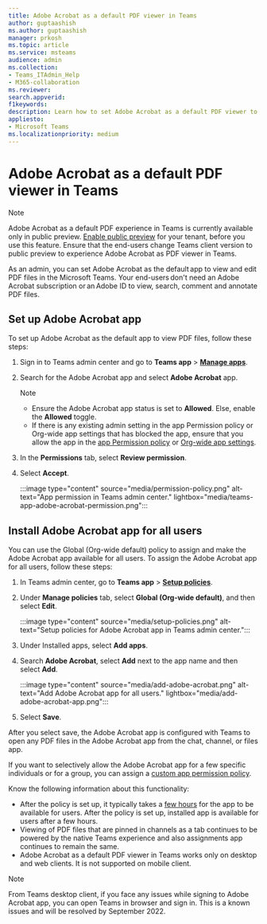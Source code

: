```yaml
---
title: Adobe Acrobat as a default PDF viewer in Teams
author: guptaashish
ms.author: guptaashish
manager: prkosh
ms.topic: article
ms.service: msteams
audience: admin
ms.collection: 
- Teams_ITAdmin_Help
- M365-collaboration
ms.reviewer: 
search.appverid: 
f1keywords: 
description: Learn how to set Adobe Acrobat as a default PDF viewer to view and edit PDF files in Microsoft Teams.
appliesto: 
- Microsoft Teams
ms.localizationpriority: medium
---
```


# Adobe Acrobat as a default PDF viewer in Teams

> [!NOTE]
> Adobe Acrobat as a default PDF experience in Teams is currently available only in public preview. [Enable public preview](public-preview-doc-updates.md#enable-public-preview) for your tenant, before you use this feature. Ensure that the end-users change Teams client version to public preview to experience Adobe Acrobat as PDF viewer in Teams.

As an admin, you can set Adobe Acrobat as the default app to view and edit PDF files in the Microsoft Teams. Your end-users don't need an Adobe Acrobat subscription or an Adobe ID to view, search, comment and annotate PDF files.

## Set up Adobe Acrobat app

To set up Adobe Acrobat as the default app to view PDF files, follow these steps:

1. Sign in to Teams admin center and go to **Teams app** > **[Manage apps](https://admin.teams.microsoft.com/policies/manage-apps)**.

1. Search for the Adobe Acrobat app and select **Adobe Acrobat** app.

   > [!NOTE]
   >
   > * Ensure the Adobe Acrobat app status is set to **Allowed**. Else, enable the **Allowed** toggle.
   > * If there is any existing admin setting in the app Permission policy or Org-wide app settings that has blocked the app, ensure that you allow the app in the [app Permission policy](teams-app-permission-policies.md) or [Org-wide app settings](teams-app-permission-policies.md).

1. In the **Permissions** tab, select **Review permission**.

1. Select **Accept**.

   :::image type="content" source="media/permission-policy.png" alt-text="App permission in Teams admin center." lightbox="media/teams-app-adobe-acrobat-permission.png":::

## Install Adobe Acrobat app for all users

You can use the Global (Org-wide default) policy to assign and make the Adobe Acrobat app available for all users. To assign the Adobe Acrobat app for all users, follow these steps:

1. In Teams admin center, go to **Teams app** > [**Setup policies**](https://admin.teams.microsoft.com/policies/app-setup).

1. Under **Manage policies** tab, select **Global (Org-wide default)**, and then select **Edit**.

   :::image type="content" source="media/setup-policies.png" alt-text="Setup policies for Adobe Acrobat app in Teams admin center.":::

1. Under Installed apps, select **Add apps**.

1. Search **Adobe Acrobat**, select **Add** next to the app name and then select **Add**.

   :::image type="content" source="media/add-adobe-acrobat.png" alt-text="Add Adobe Acrobat app for all users." lightbox="media/add-adobe-acrobat-app.png":::

1. Select **Save**.

After you select save, the Adobe Acrobat app is configured with Teams to open any PDF files in the Adobe Acrobat app from the chat, channel, or files app.

If you want to selectively allow the Adobe Acrobat app for a few specific individuals or for a group, you can assign a [custom app permission policy](teams-app-permission-policies.md).

Know the following information about this functionality:

* After the policy is set up, it typically takes a [few hours](teams-app-setup-policies.md) for the app to be available for users.
After the policy is set up, installed app is available for users after a few hours.
* Viewing of PDF files that are pinned in channels as a tab continues to be powered by the native Teams experience and also assignments app continues to remain the same.
* Adobe Acrobat as a default PDF viewer in Teams works only on desktop and web clients. It is not supported on mobile client.

> [!NOTE]
> From Teams desktop client, if you face any issues while signing to Adobe Acrobat app, you can open Teams in browser and sign in. This is a known issues and will be resolved by September 2022.
